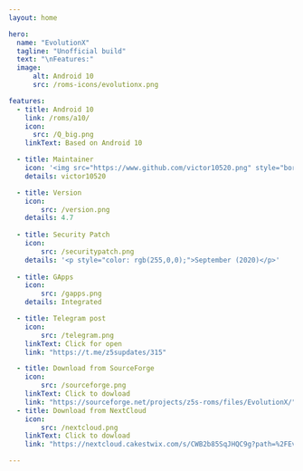 ```yaml
---
layout: home

hero:
  name: "EvolutionX"
  tagline: "Unofficial build"
  text: "\nFeatures:"
  image: 
      alt: Android 10
      src: /roms-icons/evolutionx.png

features:
  - title: Android 10
    link: /roms/a10/
    icon: 
      src: /Q_big.png
    linkText: Based on Android 10

  - title: Maintainer
    icon: '<img src="https://www.github.com/victor10520.png" style="border-radius: 10%;"/>'
    details: victor10520

  - title: Version
    icon: 
        src: /version.png
    details: 4.7
  
  - title: Security Patch
    icon: 
        src: /securitypatch.png
    details: '<p style="color: rgb(255,0,0);">September (2020)</p>'
  
  - title: GApps
    icon: 
        src: /gapps.png
    details: Integrated

  - title: Telegram post
    icon: 
        src: /telegram.png
    linkText: Click for open
    link: "https://t.me/z5supdates/315"

  - title: Download from SourceForge
    icon: 
        src: /sourceforge.png
    linkText: Click to dowload
    link: "https://sourceforge.net/projects/z5s-roms/files/EvolutionX/"
  - title: Download from NextCloud
    icon: 
        src: /nextcloud.png
    linkText: Click to dowload
    link: "https://nextcloud.cakestwix.com/s/CWB2b85SqJHQC9g?path=%2FEvolutionX"

---
```




